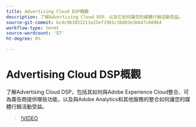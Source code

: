 ```yaml
---
title: Advertising Cloud DSP概觀
description: 了解Advertising Cloud DSP，以及它如何讓您的媒體行銷活動受益。
source-git-commit: bc4c9b3852211e25ef1981c38d03e3bb47c60964
workflow-type: tm+mt
source-wordcount: '57'
ht-degree: 0%

---
```


# Advertising Cloud DSP概觀

了解Advertising Cloud DSP，包括其如何與Adobe Experience Cloud整合、可為廣告商提供哪些功能，以及與Adobe Analytics和其他服務的整合如何讓您的媒體行銷活動受益。

>[!VIDEO](https://video.tv.adobe.com/v/339200)
